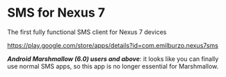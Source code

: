# SMS for Nexus 7

The first fully functional SMS client for Nexus 7 devices

https://play.google.com/store/apps/details?id=com.emilburzo.nexus7sms

***Android Marshmallow (6.0) users and above***: it looks like you can finally use normal SMS apps, so this app is no longer essential for Marshmallow.

